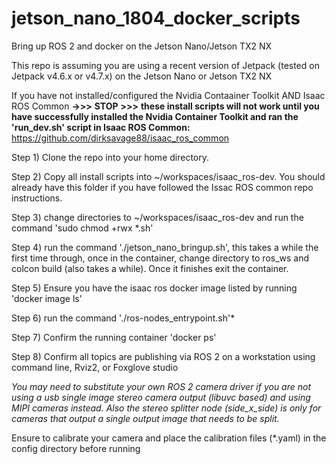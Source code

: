 # jetson_nano_1804_docker_scripts
Bring up ROS 2 and docker on the Jetson Nano/Jetson TX2 NX

This repo is assuming you are using a recent version of Jetpack (tested on Jetpack v4.6.x or v4.7.x) on the Jetson Nano or Jetson TX2 NX

If you have not installed/configured the Nvidia Contaainer Toolkit AND Isaac ROS Common **->>>** **STOP** **>>>** **these install scripts will not work until you have successfully installed the Nvidia Container Toolkit and ran the 'run_dev.sh' script in Isaac ROS Common:** https://github.com/dirksavage88/isaac_ros_common

Step 1) Clone the repo into your home directory.

Step 2) Copy all install scripts into ~/workspaces/isaac_ros-dev. You should already have this folder if you have followed the Issac ROS common repo instructions.

Step 3) change directories to ~/workspaces/isaac_ros-dev and run the command 'sudo chmod +rwx *.sh'

Step 4) run the command './jetson_nano_bringup.sh', this takes a while the first time through, once in the container, change directory to ros_ws and colcon build (also takes a while). Once it finishes exit the container.

Step 5) Ensure you have the isaac ros docker image listed by running 'docker image ls'

Step 6) run the command './ros-nodes_entrypoint.sh'*

Step 7) Confirm the running container 'docker ps'

Step 8) Confirm all topics are publishing via ROS 2 on a workstation using command line, Rviz2, or Foxglove studio


_You may need to substitute your own ROS 2 camera driver if  you are not using a usb single image stereo camera output (libuvc based) and using MIPI cameras instead. Also the stereo splitter node (side_x_side) is only for cameras that output a single output image that needs to be split._

Ensure to calibrate your camera and place the calibration files (*.yaml) in the config directory before running

